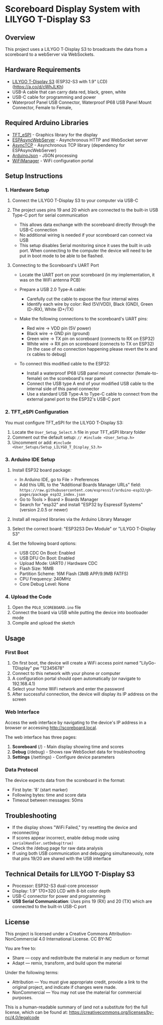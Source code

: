 # Scoreboard Display System with LILYGO T-Display S3

## Overview
This project uses a LILYGO T-Display S3 to broadcasts the data from a scoreboard to a webServer via WebSockets.

## Hardware Requirements
- [LILYGO T-Display S3](https://www.lilygo.cc/products/t-display-s3) (ESP32-S3 with 1.9" LCD) (https://a.co/d/cWhJLKh)
- USB-A cable  that can carry data red, black, green, white
- USB-C cable for programming and power
- Waterproof Panel USB Connector, Waterproof IP68 USB Panel Mount Connector, Female to Female,

## Required Arduino Libraries
- [TFT_eSPI](https://github.com/Bodmer/TFT_eSPI) - Graphics library for the display
- [ESPAsyncWebServer](https://github.com/me-no-dev/ESPAsyncWebServer) - Asynchronous HTTP and WebSocket server
- [AsyncTCP](https://github.com/me-no-dev/AsyncTCP) - Asynchronous TCP library (dependency for ESPAsyncWebServer)
- [ArduinoJson](https://arduinojson.org/) - JSON processing
- [WiFiManager](https://github.com/tzapu/WiFiManager) - WiFi configuration portal

## Setup Instructions

### 1. Hardware Setup
1. Connect the LILYGO T-Display S3 to your computer via USB-C
2. The project uses pins 19 and 20 which are connected to the built-in USB Type-C port for serial communication
   - This allows data exchange with the scoreboard directly through the USB-C connection
   - No additional wiring is needed if your scoreboard can connect via USB
   - This setup disables Serial monitoring since it uses the built in usb port. When connecting to the computer the device will need to be put in boot mode to be able to be flashed. 

3. Connecting to the Scoreboard's UART Port
   - Locate the UART port on your scoreboard (in my implementation, it was on the WiFi antenna PCB)
   - Prepare a USB 2.0 Type-A cable:
     * Carefully cut the cable to expose the four internal wires
     * Identify each wire by color: Red (5V/VDD), Black (GND), Green (D-/RX), White (D+/TX)
   - Make the following connections to the scoreboard's UART pins:
     * Red wire → VDD pin (5V power)
     * Black wire → GND pin (ground)
     * Green wire → TX pin on scoreboard (connects to RX on ESP32)
     * White wire → RX pin on scoreboard (connects to TX on ESP32)
     [In the case of no connection happening please revert the tx and rx cables to debug]

   - To connect this modified cable to the ESP32:
     * Install a waterproof IP68 USB panel mount connector (female-to-female) on the scoreboard's rear panel
     * Connect the USB type A end of your modified USB cable to the internal side of this panel connector
     * Use a standard USB Type-A to Type-C cable to connect from the external panel port to the ESP32's USB-C port

### 2. TFT_eSPI Configuration
You must configure TFT_eSPI for the LILYGO T-Display S3:

1. Locate the `User_Setup_Select.h` file in your TFT_eSPI library folder
2. Comment out the default setup: `// #include <User_Setup.h>`
3. Uncomment or add: `#include <User_Setups/Setup_LILYGO_T_Display_S3.h>`

### 3. Arduino IDE Setup
1. Install ESP32 board package:
   - In Arduino IDE, go to File > Preferences
   - Add this URL to the "Additional Boards Manager URLs" field:
     `https://raw.githubusercontent.com/espressif/arduino-esp32/gh-pages/package_esp32_index.json`
   - Go to Tools > Board > Boards Manager
   - Search for "esp32" and install "ESP32 by Espressif Systems" (version 2.0.5 or newer)

2. Install all required libraries via the Arduino Library Manager

3. Select the correct board: "ESP32S3 Dev Module" or "LILYGO T-Display S3"

4. Set the following board options:
   - USB CDC On Boot: Enabled
   - USB DFU On Boot: Enabled
   - Upload Mode: UART0 / Hardware CDC
   - Flash Size: 16MB
   - Partition Scheme: 16M Flash (3MB APP/9.9MB FATFS)
   - CPU Frequency: 240MHz
   - Core Debug Level: None

### 4. Upload the Code
1. Open the `POLO_SCOREBOARD.ino` file
2. Connect the board via USB while putting the device into bootloader mode
3. Compile and upload the sketch

## Usage

### First Boot
1. On first boot, the device will create a WiFi access point named "LilyGo-TDisplay" pw "12345678"
2. Connect to this network with your phone or computer
3. A configuration portal should open automatically (or navigate to 192.168.4.1)
4. Select your home WiFi network and enter the password
5. After successful connection, the device will display its IP address on the screen

### Web Interface
Access the web interface by navigating to the device's IP address in a browser or accessing http://scoreboard.local.

The web interface has three pages:
1. **Scoreboard** (/) - Main display showing time and scores
2. **Debug** (/debug) - Shows raw WebSocket data for troubleshooting
3. **Settings** (/settings) - Configure device parameters

### Data Protocol
The device expects data from the scoreboard in the format:
- First byte: '8' (start marker)
- Following bytes: time and score data
- Timeout between messages: 50ms

## Troubleshooting
- If the display shows "WiFi Failed," try resetting the device and reconnecting
- If scores appear incorrect, enable debug mode using `serialHandler.setDebug(true)`
- Check the /debug page for raw data analysis
- If using both USB communication and debugging simultaneously, note that pins 19/20 are shared with the USB interface

## Technical Details for LILYGO T-Display S3
- Processor: ESP32-S3 dual-core processor
- Display: 1.9" 170×320 LCD with 8-bit color depth
- USB-C connector for power and programming
- **USB Serial Communication**: Uses pins 19 (RX) and 20 (TX) which are connected to the built-in USB-C port

## License
This project is licensed under a Creative Commons Attribution-NonCommercial 4.0 International License. CC BY-NC

You are free to:
- Share — copy and redistribute the material in any medium or format
- Adapt — remix, transform, and build upon the material

Under the following terms:
- Attribution — You must give appropriate credit, provide a link to the original project, and indicate if changes were made.
- NonCommercial — You may not use the material for commercial purposes.

This is a human-readable summary of (and not a substitute for) the full license, which can be found at: https://creativecommons.org/licenses/by-nc/4.0/legalcode